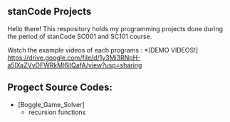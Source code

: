 ## stanCode Projects
Hello there!
This respository holds my programming projects done during the period of stanCode SC001 and SC101 course.

Watch the example videos of each programs : *[DEMO VIDEOS!] https://drive.google.com/file/d/1y3Mi3RNpH-a5lXaZVvDFWRkMl6iIQafA/view?usp=sharing

## Progect Source Codes:
* [Boggle_Game_Solver]
  * recursion functions   
